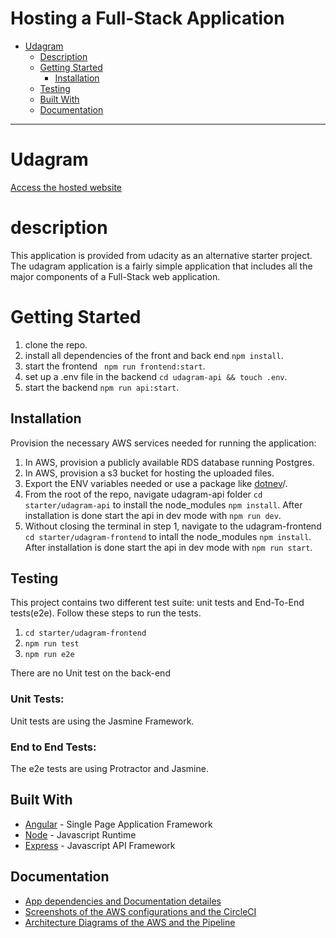 # Hosting a Full-Stack Application

- [Udagram](#udagram)
  - [Description](#description)
  - [Getting Started](#getting-started)
    - [Installation](#installation)
  - [Testing](#testing)  
  - [Built With](#built-with)
  - [Documentation](#documentation)


---


# Udagram
[Access the hosted website](http://udacityprojectapppppp.s3-website-us-east-1.amazonaws.com/)


# description

This application is provided from udacity as an alternative starter project. The udagram application is a fairly simple application that includes all the major components of a Full-Stack web application.

# Getting Started

1. clone the repo.
1. install all dependencies of the front and back end `npm install`.
1. start the frontend ` npm run frontend:start`.
1. set up a .env file in the backend `cd udagram-api && touch .env`.
1. start the backend    `npm run api:start`.


## Installation

Provision the necessary AWS services needed for running the application:

1. In AWS, provision a publicly available RDS database running Postgres.
1. In AWS, provision a s3 bucket for hosting the uploaded files.
1. Export the ENV variables needed or use a package like [dotnev](https://www.npmjs.com/package/dotenv)/.
1. From the root of the repo, navigate udagram-api folder `cd starter/udagram-api` to install the node_modules `npm install`. After installation is done start the api in dev mode with `npm run dev`.
1. Without closing the terminal in step 1, navigate to the udagram-frontend `cd starter/udagram-frontend` to intall the node_modules `npm install`. After installation is done start the api in dev mode with `npm run start`.

## Testing

This project contains two different test suite: unit tests and End-To-End tests(e2e). Follow these steps to run the tests.

1. `cd starter/udagram-frontend`
1. `npm run test`
1. `npm run e2e`

There are no Unit test on the back-end

### Unit Tests:

Unit tests are using the Jasmine Framework.

### End to End Tests:

The e2e tests are using Protractor and Jasmine.

## Built With

- [Angular](https://angular.io/) - Single Page Application Framework
- [Node](https://nodejs.org) - Javascript Runtime
- [Express](https://expressjs.com/) - Javascript API Framework
## Documentation
- [App dependencies and Documentation detailes](./docs/Doc.md)
- [Screenshots of the AWS configurations and the CircleCI](./docs/screenshots/)
- [Architecture Diagrams of the AWS and the Pipeline](./docs/Diagrams/)

